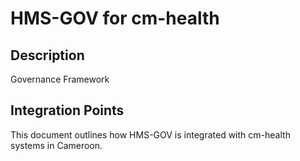 # HMS-GOV for cm-health

## Description

Governance Framework

## Integration Points

This document outlines how HMS-GOV is integrated with cm-health systems in Cameroon.
